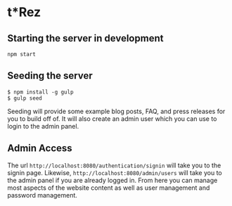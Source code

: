 # t*Rez

## Starting the server in development
`npm start`

## Seeding the server 
```
$ npm install -g gulp
$ gulp seed
```

Seeding will provide some example blog posts, FAQ, and press releases for you to build off of. It will also create an admin user which you can use to login to the admin panel.

## Admin Access
The url `http://localhost:8080/authentication/signin` will take you to the signin page. Likewise, `http://localhost:8080/admin/users` will take you to the admin panel if you are already logged in. From here you can manage most aspects of the website content as well as user management and password management. 


